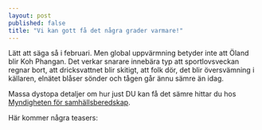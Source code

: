 ```yaml
---
layout: post
published: false
title: "Vi kan gott få det några grader varmare!"
---
```


Lätt att säga så i februari. Men global uppvärmning betyder inte att Öland blir Koh Phangan. Det verkar snarare innebära typ att sportlovsveckan regnar bort, att dricksvattnet blir skitigt, att folk dör, det blir översvämning i källaren, elnätet blåser sönder och tågen går ännu sämre än idag.

Massa dystopa detaljer om hur just DU kan få det sämre hittar du hos [Myndigheten för samhällsberedskap](http://www.msb.se).

Här kommer några teasers:
